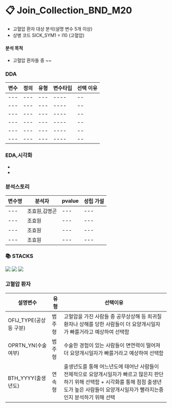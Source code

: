 
 # 📋 Join_Collection_BND_M20
- 고혈압 환자 대상 분석(설명 변수 5개 이상)
- 상병 코드 SICK_SYM1 = I10 (고혈압)

 ####  분석 목적
-  고혈압 환자들 중 ~~ 

 ### DDA
 
 | 변수 | 정의 | 유형 | 변수타입  | 선택 이유 |
 |--- | --- | --- | ---- |-- |
 |--- | --- | --- | ---- |-- |
 |--- | --- | --- | ---- |-- |
 |--- | --- | --- | ---- |-- |
 |--- | --- | --- | ---- |-- |
 |--- | --- | --- | ---- |-- |
 |--- | --- | --- | ---- |-- |
 
 ### EDA,시각화
-
-

### 분석스토리 

| 변수명 | 분석자  | pvalue |성립 가설  
| --- |--- |--- |--- |
| --- | 조효원,김명곤 |--- |--- |
| --- | 조효원 |--- |--- |
| --- | 조효원 |--- |--- |
| --- | 조효원 |--- |--- |


### 📚 STACKS

<img src="https://img.shields.io/badge/python-3776AB?style=for-the-badge&logo=python&logoColor=white"> 
<img src="https://img.shields.io/badge/mongoDB-47A248?style=for-the-badge&logo=MongoDB&logoColor=white">
  <img src="https://img.shields.io/badge/github-181717?style=for-the-badge&logo=github&logoColor=white">


  



### 고혈압 환자

| 설명변수           | 유형 | 선택이유                                              |
| ------------------ | -------- |---------------------------------------------------- |
| OFIJ_TYPE(공상 등 구분)   |범주형 | 고혈압을 가진 사람들 중 공무상상해 등 희귀질환자나 상해를 당한 사람들이 더 요양개시일자가 빠를거라고  예상하여 선택함 |
|  OPRTN_YN(수술여부)             | 범주형 | 수술한 경험이 있는 사람들이 면연력이 떨어져 더 요양개시일자가 빠를거라고 예상하여 선택함 |
| BTH_YYYY(출생년도)    | 연속형 | 출생년도를 통해 어느년도에 태어난 사람들이 전체적으로 요양개시일자가 빠르고 많은지 판단하기 위해 선택함 +  시각화를 통해 점점 출생년도가 높은 사람들이 요양개시일자가 빨라지는중인지 분석하기 위해 선택|
